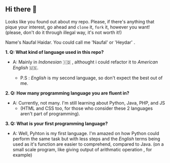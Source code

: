 ## Hi there 👋

<!--
**naufalHaidar12342/naufalHaidar12342** is a ✨ _special_ ✨ repository because its `README.md` (this file) appears on your GitHub profile.

Here are some ideas to get you started:

- 🔭 I’m currently working on ...
- 🌱 I’m currently learning ...
- 👯 I’m looking to collaborate on ...
- 🤔 I’m looking for help with ...
- 💬 Ask me about ...
- 📫 How to reach me: ...
- 😄 Pronouns: ...
- ⚡ Fun fact: ...
-->

Looks like you found out about my repo. Please, if there's anything that pique your interest, go ahead and `clone` it, `fork` it, however you want! (please, don't do it through illegal way, it's not worth it!)

Name's Naufal Haidar. You could call me 'Naufal' or 'Heydar' .


**1. Q: What kind of language used in this repo?**

- A: Mainly in *Indonesian* 🇮🇩 , althought i could refactor it to *American English* 🇺🇸.

  - P.S : *English* is my second language, so don't expect the best out of me.



**2. Q: How many programming language you are fluent in?**

- A: Currently, not many. I'm still learning about Python, Java, PHP, and JS 
  - (HTML and CSS too, for those who consider these 2 languages aren't part of programming).



**3. Q: What is your first programming language?**

- A: Well, Pyhton is my first language. I'm amazed on how Python could perform the same task but with less steps and the *English* terms being used as it's function are easier to comprehend, compared to Java. (on a small scale program, like giving output of arithmatic operation , for example)
